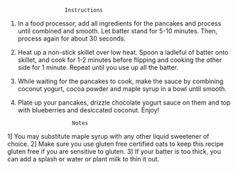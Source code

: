                       Instructions
 1) In a food processor, add all ingredients for the pancakes and process until combined and smooth. Let batter stand for 5-10 minutes. Then, process again for about 30 seconds.

 2) Heat up a non-stick skillet over low heat. Spoon a ladleful of batter onto skillet, and cook for 1-2 minutes before flipping and cooking the other side for 1 minute. Repeat until you use up all the batter.

 3) While waiting for the pancakes to cook, make the sauce by combining coconut yogurt, cocoa powder and maple syrup in a bowl until smooth.

 4) Plate up your pancakes, drizzle chocolate yogurt sauce on them and top with blueberries and desiccated coconut. Enjoy!

                         Notes
 1] You may substitute maple syrup with any other liquid sweetener of choice.
 2] Make sure you use gluten free certified oats to keep this recipe    gluten free if you are sensitive to gluten.
 3] If your batter is too thick, you can add a splash or water or plant milk to thin it out.